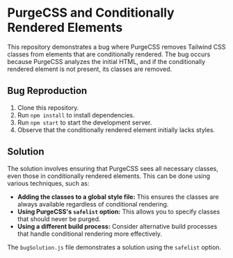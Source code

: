 # PurgeCSS and Conditionally Rendered Elements

This repository demonstrates a bug where PurgeCSS removes Tailwind CSS classes from elements that are conditionally rendered.  The bug occurs because PurgeCSS analyzes the initial HTML, and if the conditionally rendered element is not present, its classes are removed.

## Bug Reproduction

1. Clone this repository.
2. Run `npm install` to install dependencies.
3. Run `npm start` to start the development server.
4. Observe that the conditionally rendered element initially lacks styles.

## Solution

The solution involves ensuring that PurgeCSS sees all necessary classes, even those in conditionally rendered elements.  This can be done using various techniques, such as:

* **Adding the classes to a global style file:**  This ensures the classes are always available regardless of conditional rendering.
* **Using PurgeCSS's `safelist` option:** This allows you to specify classes that should never be purged.
* **Using a different build process:** Consider alternative build processes that handle conditional rendering more effectively. 

The `bugSolution.js` file demonstrates a solution using the `safelist` option.